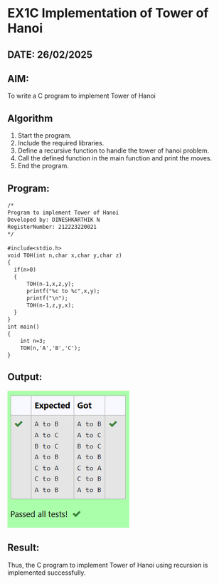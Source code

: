 # EX1C Implementation of Tower of Hanoi
## DATE: 26/02/2025
## AIM:
To write a C program to implement Tower of Hanoi

## Algorithm
1. Start the program.
2. Include the required libraries.
3. Define a recursive function to handle the tower of hanoi problem.
4. Call the defined function in the main function and print the moves.
5. End the program.

## Program:
```
/*
Program to implement Tower of Hanoi
Developed by: DINESHKARTHIK N 
RegisterNumber: 212223220021  
*/

#include<stdio.h>
void TOH(int n,char x,char y,char z)
{
  if(n>0)
  {
      TOH(n-1,x,z,y);
      printf("%c to %c",x,y);
      printf("\n");
      TOH(n-1,z,y,x);
  }
}
int main()
{
    int n=3;
    TOH(n,'A','B','C');
}
```

## Output:
![1748712343174](image/EX3-Implementation-of-Tower-of-Hanoi/1748712343174.png)

## Result:
Thus, the C program to implement Tower of Hanoi using recursion is implemented successfully.
